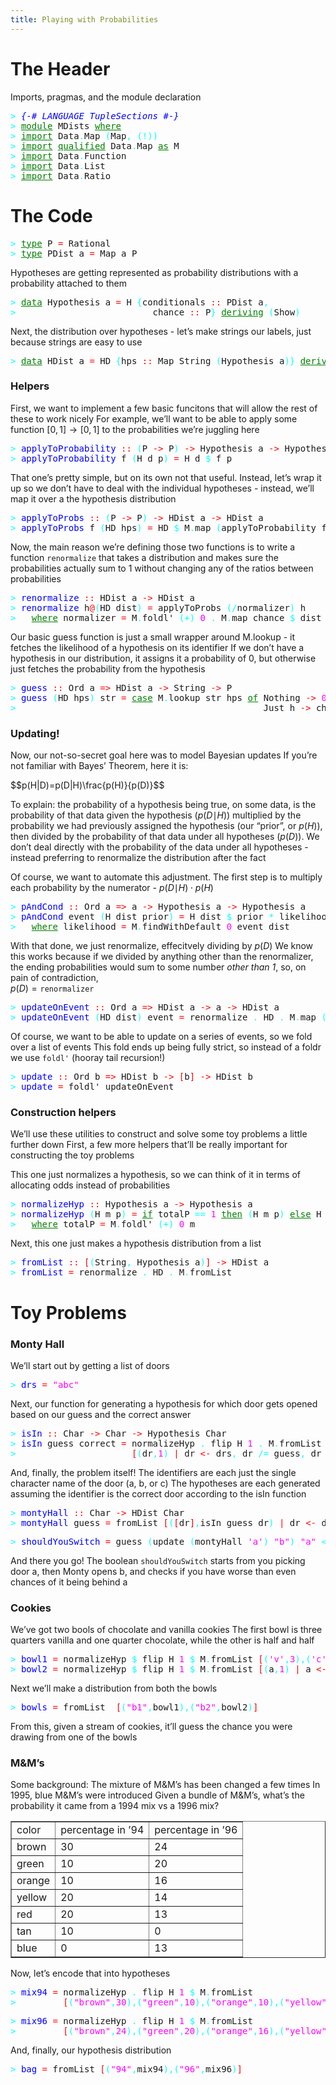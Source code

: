 ```yaml
---
title: Playing with Probabilities
---
```


<h1 id="the-header">The Header</h1>
<p>Imports, pragmas, and the module declaration</p>
<pre><font color=Cyan>&gt;</font> <font color=Blue><i>{-# LANGUAGE TupleSections #-}</i></font>
<font color=Cyan>&gt;</font> <font color=Green><u>module</u></font> MDists <font color=Green><u>where</u></font>
<font color=Cyan>&gt;</font> <font color=Green><u>import</u></font> Data<font color=Cyan>.</font>Map <font color=Cyan>(</font>Map<font color=Cyan>,</font> <font color=Cyan>(</font><font color=Cyan>!</font><font color=Cyan>)</font><font color=Cyan>)</font>
<font color=Cyan>&gt;</font> <font color=Green><u>import</u></font> <font color=Green><u>qualified</u></font> Data<font color=Cyan>.</font>Map <font color=Green><u>as</u></font> M
<font color=Cyan>&gt;</font> <font color=Green><u>import</u></font> Data<font color=Cyan>.</font>Function
<font color=Cyan>&gt;</font> <font color=Green><u>import</u></font> Data<font color=Cyan>.</font>List
<font color=Cyan>&gt;</font> <font color=Green><u>import</u></font> Data<font color=Cyan>.</font>Ratio
</pre>
 
<h1 id="the-code">The Code</h1>
<pre><font color=Cyan>&gt;</font> <font color=Green><u>type</u></font> P <font color=Red>=</font> Rational
<font color=Cyan>&gt;</font> <font color=Green><u>type</u></font> PDist a <font color=Red>=</font> Map a P
</pre>
<p>Hypotheses are getting represented as probability distributions with a probability attached to them</p>
<pre><font color=Cyan>&gt;</font> <font color=Green><u>data</u></font> Hypothesis a <font color=Red>=</font> H <font color=Cyan>{</font>conditionals <font color=Red>::</font> PDist a<font color=Cyan>,</font>
<font color=Cyan>&gt;</font>                          chance <font color=Red>::</font> P<font color=Cyan>}</font> <font color=Green><u>deriving</u></font> <font color=Cyan>(</font>Show<font color=Cyan>)</font>
</pre>
<p>Next, the distribution over hypotheses - let’s make strings our labels, just because strings are easy to use</p>
<pre><font color=Cyan>&gt;</font> <font color=Green><u>data</u></font> HDist a <font color=Red>=</font> HD <font color=Cyan>{</font>hps <font color=Red>::</font> Map String <font color=Cyan>(</font>Hypothesis a<font color=Cyan>)</font><font color=Cyan>}</font> <font color=Green><u>deriving</u></font> <font color=Cyan>(</font>Show<font color=Cyan>)</font>
</pre>
 
<h3 id="helpers">Helpers</h3>
<p>First, we want to implement a few basic funcitons that will allow the rest of these to work nicely For example, we’ll want to be able to apply some function <span class="math">[0, 1] → [0, 1]</span> to the probabilities we’re juggling here</p>
<pre><font color=Cyan>&gt;</font> <font color=Blue>applyToProbability</font> <font color=Red>::</font> <font color=Cyan>(</font>P <font color=Red>-&gt;</font> P<font color=Cyan>)</font> <font color=Red>-&gt;</font> Hypothesis a <font color=Red>-&gt;</font> Hypothesis a
<font color=Cyan>&gt;</font> <font color=Blue>applyToProbability</font> f <font color=Cyan>(</font>H d p<font color=Cyan>)</font> <font color=Red>=</font> H d <font color=Cyan>$</font> f p
</pre>
<p>That one’s pretty simple, but on its own not that useful. Instead, let’s wrap it up so we don’t have to deal with the individual hypotheses - instead, we’ll map it over a the hypothesis distribution</p>
<pre><font color=Cyan>&gt;</font> <font color=Blue>applyToProbs</font> <font color=Red>::</font> <font color=Cyan>(</font>P <font color=Red>-&gt;</font> P<font color=Cyan>)</font> <font color=Red>-&gt;</font> HDist a <font color=Red>-&gt;</font> HDist a
<font color=Cyan>&gt;</font> <font color=Blue>applyToProbs</font> f <font color=Cyan>(</font>HD hps<font color=Cyan>)</font> <font color=Red>=</font> HD <font color=Cyan>$</font> M<font color=Cyan>.</font>map <font color=Cyan>(</font>applyToProbability f<font color=Cyan>)</font> hps
</pre>
<p>Now, the main reason we’re defining those two functions is to write a function <code>renormalize</code> that takes a distribution and makes sure the probabilities actually sum to 1 without changing any of the ratios between probabilities</p>
<pre><font color=Cyan>&gt;</font> <font color=Blue>renormalize</font> <font color=Red>::</font> HDist a <font color=Red>-&gt;</font> HDist a
<font color=Cyan>&gt;</font> <font color=Blue>renormalize</font> h<font color=Red>@</font><font color=Cyan>(</font>HD dist<font color=Cyan>)</font> <font color=Red>=</font> applyToProbs <font color=Cyan>(</font><font color=Cyan>/</font>normalizer<font color=Cyan>)</font> h
<font color=Cyan>&gt;</font>   <font color=Green><u>where</u></font> normalizer <font color=Red>=</font> M<font color=Cyan>.</font>foldl' <font color=Cyan>(</font><font color=Cyan>+</font><font color=Cyan>)</font> <font color=Magenta>0</font> <font color=Cyan>.</font> M<font color=Cyan>.</font>map chance <font color=Cyan>$</font> dist
</pre>
<p>Our basic guess function is just a small wrapper around M.lookup - it fetches the likelihood of a hypothesis on its identifier If we don’t have a hypothesis in our distribution, it assigns it a probability of 0, but otherwise just fetches the probability from the hypothesis</p>
<pre><font color=Cyan>&gt;</font> <font color=Blue>guess</font> <font color=Red>::</font> Ord a <font color=Red>=&gt;</font> HDist a <font color=Red>-&gt;</font> String <font color=Red>-&gt;</font> P
<font color=Cyan>&gt;</font> <font color=Blue>guess</font> <font color=Cyan>(</font>HD hps<font color=Cyan>)</font> str <font color=Red>=</font> <font color=Green><u>case</u></font> M<font color=Cyan>.</font>lookup str hps <font color=Green><u>of</u></font> Nothing <font color=Red>-&gt;</font> <font color=Magenta>0</font>
<font color=Cyan>&gt;</font>                                               Just h <font color=Red>-&gt;</font> chance h
</pre>
 
<h3 id="updating">Updating!</h3>
<p>Now, our not-so-secret goal here was to model Bayesian updates If you’re not familiar with Bayes’ Theorem, here it is:</p>
<p><span class="math">$$p(H|D)=p(D|H)\frac{p(H)}{p(D)}$$</span></p>
<p>To explain: the probability of a hypothesis being true, on some data, is the probability of that data given the hypothesis (<span class="math"><em>p</em>(<em>D</em>∣<em>H</em>)</span>) multiplied by the probability we had previously assigned the hypothesis (our “prior”, or <span class="math"><em>p</em>(<em>H</em>)</span>), then divided by the probability of that data under all hypotheses (<span class="math"><em>p</em>(<em>D</em>)</span>). We don’t deal directly with the probability of the data under all hypotheses - instead preferring to renormalize the distribution after the fact</p>
<p>Of course, we want to automate this adjustment. The first step is to multiply each probability by the numerator - <span class="math"><em>p</em>(<em>D</em>∣<em>H</em>) ⋅ <em>p</em>(<em>H</em>)</span></p>
<pre><font color=Cyan>&gt;</font> <font color=Blue>pAndCond</font> <font color=Red>::</font> Ord a <font color=Red>=&gt;</font> a <font color=Red>-&gt;</font> Hypothesis a <font color=Red>-&gt;</font> Hypothesis a
<font color=Cyan>&gt;</font> <font color=Blue>pAndCond</font> event <font color=Cyan>(</font>H dist prior<font color=Cyan>)</font> <font color=Red>=</font> H dist <font color=Cyan>$</font> prior <font color=Cyan>*</font> likelihood
<font color=Cyan>&gt;</font>   <font color=Green><u>where</u></font> likelihood <font color=Red>=</font> M<font color=Cyan>.</font>findWithDefault <font color=Magenta>0</font> event dist
</pre>
<p>With that done, we just renormalize, effecitvely dividing by <span class="math"><em>p</em>(<em>D</em>)</span> We know this works because if we divided by anything other than the renormalizer, the ending probabilities would sum to some number <em>other than 1</em>, so, on pain of contradiction, <br> <span class="math"><em>p</em>(<em>D</em>) = </span><code>renormalizer</code></p>
<pre><font color=Cyan>&gt;</font> <font color=Blue>updateOnEvent</font> <font color=Red>::</font> Ord a <font color=Red>=&gt;</font> HDist a <font color=Red>-&gt;</font> a <font color=Red>-&gt;</font> HDist a
<font color=Cyan>&gt;</font> <font color=Blue>updateOnEvent</font> <font color=Cyan>(</font>HD dist<font color=Cyan>)</font> event <font color=Red>=</font> renormalize <font color=Cyan>.</font> HD <font color=Cyan>.</font> M<font color=Cyan>.</font>map <font color=Cyan>(</font>pAndCond event<font color=Cyan>)</font> <font color=Cyan>$</font> dist
</pre>
<p>Of course, we want to be able to update on a series of events, so we fold over a list of events This fold ends up being fully strict, so instead of a foldr we use <code>foldl'</code> (hooray tail recursion!)</p>
<pre><font color=Cyan>&gt;</font> <font color=Blue>update</font> <font color=Red>::</font> Ord b <font color=Red>=&gt;</font> HDist b <font color=Red>-&gt;</font> <font color=Red>[</font>b<font color=Red>]</font> <font color=Red>-&gt;</font> HDist b
<font color=Cyan>&gt;</font> <font color=Blue>update</font> <font color=Red>=</font> foldl' updateOnEvent
</pre>
 
<h3 id="construction-helpers">Construction helpers</h3>
<p>We’ll use these utilities to construct and solve some toy problems a little further down First, a few more helpers that’ll be really important for constructing the toy problems</p>
<p>This one just normalizes a hypothesis, so we can think of it in terms of allocating odds instead of probabilities</p>
<pre><font color=Cyan>&gt;</font> <font color=Blue>normalizeHyp</font> <font color=Red>::</font> Hypothesis a <font color=Red>-&gt;</font> Hypothesis a
<font color=Cyan>&gt;</font> <font color=Blue>normalizeHyp</font> <font color=Cyan>(</font>H m p<font color=Cyan>)</font> <font color=Red>=</font> <font color=Green><u>if</u></font> totalP <font color=Cyan>==</font> <font color=Magenta>1</font> <font color=Green><u>then</u></font> <font color=Cyan>(</font>H m p<font color=Cyan>)</font> <font color=Green><u>else</u></font> H <font color=Cyan>(</font>M<font color=Cyan>.</font>map <font color=Cyan>(</font><font color=Cyan>/</font>totalP<font color=Cyan>)</font> m<font color=Cyan>)</font> p
<font color=Cyan>&gt;</font>   <font color=Green><u>where</u></font> totalP <font color=Red>=</font> M<font color=Cyan>.</font>foldl' <font color=Cyan>(</font><font color=Cyan>+</font><font color=Cyan>)</font> <font color=Magenta>0</font> m
</pre>
<p>Next, this one just makes a hypothesis distribution from a list</p>
<pre><font color=Cyan>&gt;</font> <font color=Blue>fromList</font> <font color=Red>::</font> <font color=Red>[</font><font color=Cyan>(</font>String<font color=Cyan>,</font> Hypothesis a<font color=Cyan>)</font><font color=Red>]</font> <font color=Red>-&gt;</font> HDist a
<font color=Cyan>&gt;</font> <font color=Blue>fromList</font> <font color=Red>=</font> renormalize <font color=Cyan>.</font> HD <font color=Cyan>.</font> M<font color=Cyan>.</font>fromList
</pre>
<h1 id="toy-problems">
Toy Problems
</h1>

<h3 id="monty-hall">
Monty Hall
</h3>
<p>We’ll start out by getting a list of doors</p>
<pre><font color=Cyan>&gt;</font> <font color=Blue>drs</font> <font color=Red>=</font> <font color=Magenta>"abc"</font>
</pre>
<p>Next, our function for generating a hypothesis for which door gets opened based on our guess and the correct answer</p>
<pre><font color=Cyan>&gt;</font> <font color=Blue>isIn</font> <font color=Red>::</font> Char <font color=Red>-&gt;</font> Char <font color=Red>-&gt;</font> Hypothesis Char
<font color=Cyan>&gt;</font> <font color=Blue>isIn</font> guess correct <font color=Red>=</font> normalizeHyp <font color=Cyan>.</font> flip H <font color=Magenta>1</font> <font color=Cyan>.</font> M<font color=Cyan>.</font>fromList <font color=Cyan>$</font>
<font color=Cyan>&gt;</font>                      <font color=Red>[</font><font color=Cyan>(</font>dr<font color=Cyan>,</font><font color=Magenta>1</font><font color=Cyan>)</font> <font color=Red>|</font> dr <font color=Red>&lt;-</font> drs<font color=Cyan>,</font> dr <font color=Cyan>/=</font> guess<font color=Cyan>,</font> dr <font color=Cyan>/=</font> correct<font color=Red>]</font>
</pre>
<p>And, finally, the problem itself! The identifiers are each just the single character name of the door (a, b, or c) The hypotheses are each generated assuming the identifier is the correct door according to the isIn function</p>
<pre><font color=Cyan>&gt;</font> <font color=Blue>montyHall</font> <font color=Red>::</font> Char <font color=Red>-&gt;</font> HDist Char
<font color=Cyan>&gt;</font> <font color=Blue>montyHall</font> guess <font color=Red>=</font> fromList <font color=Red>[</font><font color=Cyan>(</font><font color=Red>[</font>dr<font color=Red>]</font><font color=Cyan>,</font>isIn guess dr<font color=Cyan>)</font> <font color=Red>|</font> dr <font color=Red>&lt;-</font> drs<font color=Red>]</font>
</pre>
<pre><font color=Cyan>&gt;</font> <font color=Blue>shouldYouSwitch</font> <font color=Red>=</font> guess <font color=Cyan>(</font>update <font color=Cyan>(</font>montyHall <font color=Magenta>'a'</font><font color=Cyan>)</font> <font color=Magenta>"b"</font><font color=Cyan>)</font> <font color=Magenta>"a"</font> <font color=Cyan>&lt;</font> <font color=Magenta>1</font> <font color=Cyan>%</font> <font color=Magenta>2</font>
</pre>
<p>And there you go! The boolean <code>shouldYouSwitch</code> starts from you picking door a, then Monty opens b, and checks if you have worse than even chances of it being behind a</p>
<h3 id="cookies">
Cookies
</h3>

<p>We’ve got two bools of chocolate and vanilla cookies The first bowl is three quarters vanilla and one quarter chocolate, while the other is half and half</p>
<pre><font color=Cyan>&gt;</font> <font color=Blue>bowl1</font> <font color=Red>=</font> normalizeHyp <font color=Cyan>$</font> flip H <font color=Magenta>1</font> <font color=Cyan>$</font> M<font color=Cyan>.</font>fromList <font color=Red>[</font><font color=Cyan>(</font><font color=Magenta>'v'</font><font color=Cyan>,</font><font color=Magenta>3</font><font color=Cyan>)</font><font color=Cyan>,</font><font color=Cyan>(</font><font color=Magenta>'c'</font><font color=Cyan>,</font><font color=Magenta>1</font><font color=Cyan>)</font><font color=Red>]</font>
<font color=Cyan>&gt;</font> <font color=Blue>bowl2</font> <font color=Red>=</font> normalizeHyp <font color=Cyan>$</font> flip H <font color=Magenta>1</font> <font color=Cyan>$</font> M<font color=Cyan>.</font>fromList <font color=Red>[</font><font color=Cyan>(</font>a<font color=Cyan>,</font><font color=Magenta>1</font><font color=Cyan>)</font> <font color=Red>|</font> a <font color=Red>&lt;-</font> <font color=Magenta>"vc"</font><font color=Red>]</font>
</pre>
<p>Next we’ll make a distribution from both the bowls</p>
<pre><font color=Cyan>&gt;</font> <font color=Blue>bowls</font> <font color=Red>=</font> fromList  <font color=Red>[</font><font color=Cyan>(</font><font color=Magenta>"b1"</font><font color=Cyan>,</font>bowl1<font color=Cyan>)</font><font color=Cyan>,</font><font color=Cyan>(</font><font color=Magenta>"b2"</font><font color=Cyan>,</font>bowl2<font color=Cyan>)</font><font color=Red>]</font>
</pre>
<p>From this, given a stream of cookies, it’ll guess the chance you were drawing from one of the bowls</p>
<h3 id="m&amp;m">
M&amp;M’s
</h3>

<p>Some background: The mixture of M&amp;M’s has been changed a few times In 1995, blue M&amp;M’s were introduced Given a bundle of M&amp;M’s, what’s the probability it came from a 1994 mix vs a 1996 mix?</p>
<table border = "1">
<tr> <td> 
color
</td> <td> 
percentage in ’94
</td> <td> 
percentage in ’96
</td> </tr>
<tr> <td> 
brown
</td> <td> 
30
</td> <td> 
24
</td> </tr>
<tr> <td> 
green
</td> <td> 
10
</td> <td> 
20
</td> </tr>
<tr> <td> 
orange
</td> <td> 
10
</td> <td> 
16
</td> </tr>
<tr> <td> 
yellow
</td> <td> 
20
</td> <td> 
14
</td> </tr>
<tr> <td> 
red
</td> <td> 
20
</td> <td> 
13
</td> </tr>
<tr> <td> 
tan
</td> <td> 
10
</td> <td> 
0
</td> </tr>
<tr> <td> 
blue
</td> <td> 
0
</td> <td> 
13
</td> </tr>
</table>

<p>Now, let’s encode that into hypotheses</p>
<pre><font color=Cyan>&gt;</font> <font color=Blue>mix94</font> <font color=Red>=</font> normalizeHyp <font color=Cyan>.</font> flip H <font color=Magenta>1</font> <font color=Cyan>$</font> M<font color=Cyan>.</font>fromList
<font color=Cyan>&gt;</font>         <font color=Red>[</font><font color=Cyan>(</font><font color=Magenta>"brown"</font><font color=Cyan>,</font><font color=Magenta>30</font><font color=Cyan>)</font><font color=Cyan>,</font><font color=Cyan>(</font><font color=Magenta>"green"</font><font color=Cyan>,</font><font color=Magenta>10</font><font color=Cyan>)</font><font color=Cyan>,</font><font color=Cyan>(</font><font color=Magenta>"orange"</font><font color=Cyan>,</font><font color=Magenta>10</font><font color=Cyan>)</font><font color=Cyan>,</font><font color=Cyan>(</font><font color=Magenta>"yellow"</font><font color=Cyan>,</font><font color=Magenta>20</font><font color=Cyan>)</font><font color=Cyan>,</font><font color=Cyan>(</font><font color=Magenta>"red"</font><font color=Cyan>,</font><font color=Magenta>20</font><font color=Cyan>)</font><font color=Cyan>,</font><font color=Cyan>(</font><font color=Magenta>"tan"</font><font color=Cyan>,</font><font color=Magenta>10</font><font color=Cyan>)</font><font color=Red>]</font>
</pre>
<pre><font color=Cyan>&gt;</font> <font color=Blue>mix96</font> <font color=Red>=</font> normalizeHyp <font color=Cyan>.</font> flip H <font color=Magenta>1</font> <font color=Cyan>$</font> M<font color=Cyan>.</font>fromList
<font color=Cyan>&gt;</font>         <font color=Red>[</font><font color=Cyan>(</font><font color=Magenta>"brown"</font><font color=Cyan>,</font><font color=Magenta>24</font><font color=Cyan>)</font><font color=Cyan>,</font><font color=Cyan>(</font><font color=Magenta>"green"</font><font color=Cyan>,</font><font color=Magenta>20</font><font color=Cyan>)</font><font color=Cyan>,</font><font color=Cyan>(</font><font color=Magenta>"orange"</font><font color=Cyan>,</font><font color=Magenta>16</font><font color=Cyan>)</font><font color=Cyan>,</font><font color=Cyan>(</font><font color=Magenta>"yellow"</font><font color=Cyan>,</font><font color=Magenta>14</font><font color=Cyan>)</font><font color=Cyan>,</font><font color=Cyan>(</font><font color=Magenta>"red"</font><font color=Cyan>,</font><font color=Magenta>13</font><font color=Cyan>)</font><font color=Cyan>,</font><font color=Cyan>(</font><font color=Magenta>"blue"</font><font color=Cyan>,</font><font color=Magenta>13</font><font color=Cyan>)</font><font color=Red>]</font>
</pre>
<p>And, finally, our hypothesis distribution</p>
<pre><font color=Cyan>&gt;</font> <font color=Blue>bag</font> <font color=Red>=</font> fromList <font color=Red>[</font><font color=Cyan>(</font><font color=Magenta>"94"</font><font color=Cyan>,</font>mix94<font color=Cyan>)</font><font color=Cyan>,</font><font color=Cyan>(</font><font color=Magenta>"96"</font><font color=Cyan>,</font>mix96<font color=Cyan>)</font><font color=Red>]</font>
</pre>

